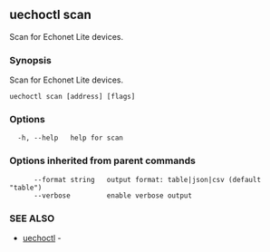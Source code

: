 ## uechoctl scan

Scan for Echonet Lite devices.

### Synopsis

Scan for Echonet Lite devices.

```
uechoctl scan [address] [flags]
```

### Options

```
  -h, --help   help for scan
```

### Options inherited from parent commands

```
      --format string   output format: table|json|csv (default "table")
      --verbose         enable verbose output
```

### SEE ALSO

* [uechoctl](uechoctl.md)	 - 

